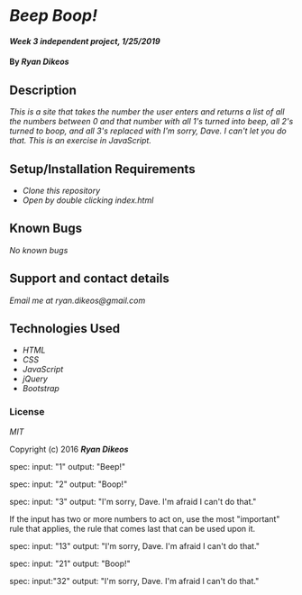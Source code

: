 # _Beep Boop!_

#### _Week 3 independent project, 1/25/2019_

#### By _**Ryan Dikeos**_

## Description

_This is a site that takes the number the user enters and returns a list of all the numbers between 0 and that number with all 1's turned into beep, all 2's turned to boop, and all 3's replaced with I'm sorry, Dave. I can't let you do that. This is an exercise in JavaScript._

## Setup/Installation Requirements

* _Clone this repository_
* _Open by double clicking index.html_

## Known Bugs

_No known bugs_

## Support and contact details

_Email me at ryan.dikeos@gmail.com_

## Technologies Used

* _HTML_
* _CSS_
* _JavaScript_
* _jQuery_
* _Bootstrap_

### License

*MIT*

Copyright (c) 2016 **_Ryan Dikeos_**


spec:
  input: "1"
  output: "Beep!"

spec:
  input: "2"
  output: "Boop!"

spec:
  input: "3"
  output: "I'm sorry, Dave. I'm afraid I can't do that."

If the input has two or more numbers to act on, use the most "important" rule that applies, the rule that comes last that can be used upon it.

spec:
  input: "13"
  output: "I'm sorry, Dave. I'm afraid I can't do that."

spec:
  input: "21"
  output: "Boop!"

spec:
  input:"32"
  output: "I'm sorry, Dave. I'm afraid I can't do that."
